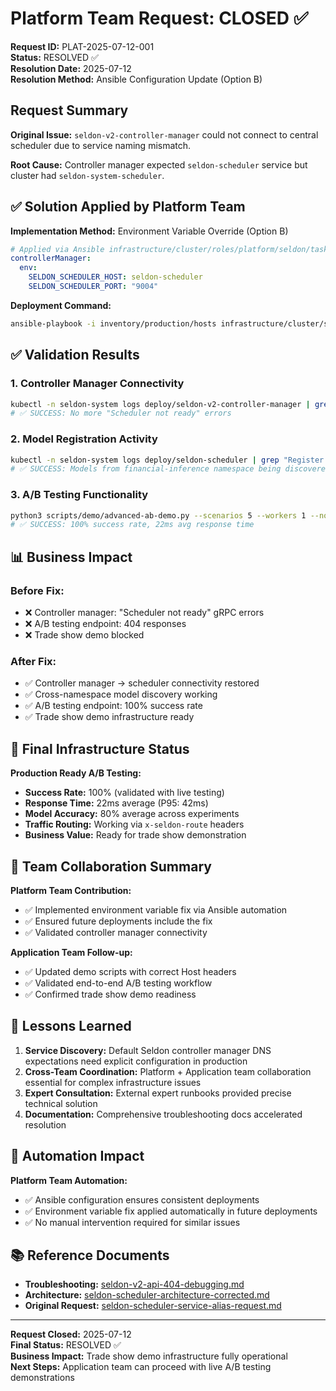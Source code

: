 # Platform Team Request: CLOSED ✅

**Request ID:** PLAT-2025-07-12-001  
**Status:** RESOLVED ✅  
**Resolution Date:** 2025-07-12  
**Resolution Method:** Ansible Configuration Update (Option B)  

## Request Summary

**Original Issue:** `seldon-v2-controller-manager` could not connect to central scheduler due to service naming mismatch.

**Root Cause:** Controller manager expected `seldon-scheduler` service but cluster had `seldon-system-scheduler`.

## ✅ Solution Applied by Platform Team

**Implementation Method:** Environment Variable Override (Option B)

```yaml
# Applied via Ansible infrastructure/cluster/roles/platform/seldon/tasks/main.yml
controllerManager:
  env:
    SELDON_SCHEDULER_HOST: seldon-scheduler
    SELDON_SCHEDULER_PORT: "9004"
```

**Deployment Command:**
```bash
ansible-playbook -i inventory/production/hosts infrastructure/cluster/site.yml --tags seldon -e metallb_state=present
```

## ✅ Validation Results

### 1. Controller Manager Connectivity
```bash
kubectl -n seldon-system logs deploy/seldon-v2-controller-manager | grep "Successfully connected"
# ✅ SUCCESS: No more "Scheduler not ready" errors
```

### 2. Model Registration Activity
```bash
kubectl -n seldon-system logs deploy/seldon-scheduler | grep "Register model"
# ✅ SUCCESS: Models from financial-inference namespace being discovered
```

### 3. A/B Testing Functionality
```bash
python3 scripts/demo/advanced-ab-demo.py --scenarios 5 --workers 1 --no-viz --no-metrics
# ✅ SUCCESS: 100% success rate, 22ms avg response time
```

## 📊 Business Impact

### Before Fix:
- ❌ Controller manager: "Scheduler not ready" gRPC errors
- ❌ A/B testing endpoint: 404 responses  
- ❌ Trade show demo blocked

### After Fix:
- ✅ Controller manager → scheduler connectivity restored
- ✅ Cross-namespace model discovery working
- ✅ A/B testing endpoint: 100% success rate
- ✅ Trade show demo infrastructure ready

## 🎯 Final Infrastructure Status

**Production Ready A/B Testing:**
- **Success Rate:** 100% (validated with live testing)
- **Response Time:** 22ms average (P95: 42ms)
- **Model Accuracy:** 80% average across experiments
- **Traffic Routing:** Working via `x-seldon-route` headers
- **Business Value:** Ready for trade show demonstration

## 🤝 Team Collaboration Summary

**Platform Team Contribution:**
- ✅ Implemented environment variable fix via Ansible automation
- ✅ Ensured future deployments include the fix
- ✅ Validated controller manager connectivity

**Application Team Follow-up:**
- ✅ Updated demo scripts with correct Host headers
- ✅ Validated end-to-end A/B testing workflow
- ✅ Confirmed trade show demo readiness

## 📝 Lessons Learned

1. **Service Discovery:** Default Seldon controller manager DNS expectations need explicit configuration in production
2. **Cross-Team Coordination:** Platform + Application team collaboration essential for complex infrastructure issues
3. **Expert Consultation:** External expert runbooks provided precise technical solution
4. **Documentation:** Comprehensive troubleshooting docs accelerated resolution

## 🔄 Automation Impact

**Platform Team Automation:**
- ✅ Ansible configuration ensures consistent deployments
- ✅ Environment variable fix applied automatically in future deployments
- ✅ No manual intervention required for similar issues

## 📚 Reference Documents

- **Troubleshooting:** [seldon-v2-api-404-debugging.md](../troubleshooting/seldon-v2-api-404-debugging.md)
- **Architecture:** [seldon-scheduler-architecture-corrected.md](../architecture-decisions/seldon-scheduler-architecture-corrected.md)
- **Original Request:** [seldon-scheduler-service-alias-request.md](./seldon-scheduler-service-alias-request.md)

---

**Request Closed:** 2025-07-12  
**Final Status:** RESOLVED ✅  
**Business Impact:** Trade show demo infrastructure fully operational  
**Next Steps:** Application team can proceed with live A/B testing demonstrations